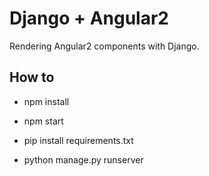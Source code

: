 # Django + Angular2

Rendering Angular2 components with Django.

## How to

* npm install
* npm start

* pip install requirements.txt
* python manage.py runserver
